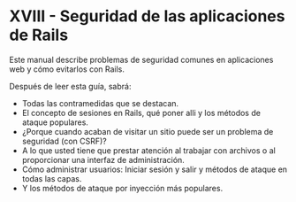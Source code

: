 # XVIII - Seguridad de las aplicaciones de Rails

Este manual describe problemas de seguridad comunes en aplicaciones web y cómo evitarlos con Rails.

Después de leer esta guía, sabrá:

* Todas las contramedidas que se destacan.
* El concepto de sesiones en Rails, qué poner alli y los métodos de ataque populares.
* ¿Porque cuando acaban de visitar un sitio puede ser un problema de seguridad \(con CSRF\)?
* A lo que usted tiene que prestar atención al trabajar con archivos o al proporcionar una interfaz de administración.
* Cómo administrar usuarios: Iniciar sesión y salir y métodos de ataque en todas las capas.
* Y los métodos de ataque por inyección más populares.





